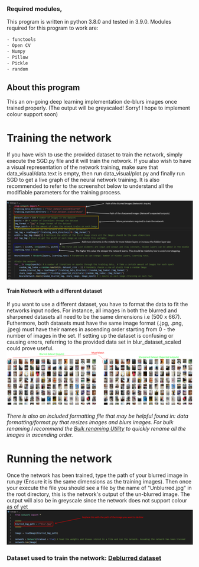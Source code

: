 ### Required modules, 
This program is written in python 3.8.0 and tested in 3.9.0.
Modules required for this program to work are:
```
- functools
- Open CV
- Numpy
- Pillow
- Pickle
- random
```
## About this program
This an on-going deep learning implementation de-blurs images once trained properly. (The output will be greyscaled! Sorry! I hope to implement colour support soon)

# Training the network
If you have wish to use the provided dataset to train the network, simply execute the SGD.py file and it will train the network. If you also wish to have a visual representation of the network training, make sure that data_visual/data.text is empty, then run data_visual/plot.py and finally run SGD to get a live graph of the neural network training. It is also recommended to refer to the screenshot below to understand all the modifiable parameters for the training process.

![Training_parameters](https://github.com/ManindraDeMel/Deep-Deblurring/blob/main/Screenshots/How_to_train.png)

#### Train Network with a different dataset
If you want to use a different dataset, you have to format the data to fit the networks input nodes. For instance, all images in both the blurred and sharpened datasets all need to be the same dimensions i.e (500 x 667). Futhermore, both datasets must have the same image format (.jpg, .png, .jpeg) must have their names in ascending order starting from 0 - the number of images in the set. If setting up the dataset is confusing or causing errors, referring to the provided data set in blur_dataset_scaled could prove useful. 
![Running the algorithm](https://github.com/ManindraDeMel/Deep-Deblurring/blob/main/Screenshots/dataset_config_screenshot.png)

###### There is also an included formatting file that may be helpful found in: data formatting/format.py that resizes images and blurs images. For bulk renaming I recommend the [Bulk renaming Utility](https://www.bulkrenameutility.co.uk/Download.php) to quickly rename all the images in ascending order.

# Running the network
Once the network has been trained, type the path of your blurred image in run.py (Ensure it is the same dimensions as the training images).
Then once your execute the file you should see a file by the name of "Unblurred.jpg" in the root directory, this is the network's output of the un-blurred image. The output will also be in greyscale since the network does not support colour as of yet
![Running the algorithm](https://github.com/ManindraDeMel/Deep-Deblurring/blob/main/Screenshots/How_to_deblur.png)
### Dataset used to train the network: [Deblurred dataset](https://www.kaggle.com/kwentar/blur-dataset)






